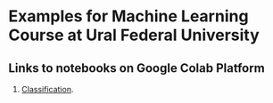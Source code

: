 # Examples for Machine Learning Course at Ural Federal University

## Links to notebooks on Google Colab Platform

1. [Classification](https://colab.research.google.com/drive/1c5svU97BKXJGr8q-XM8QU2tnXOFyLCfs).
